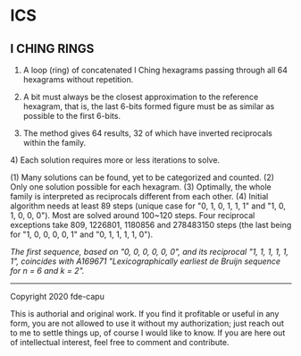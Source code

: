# ICS
## I CHING RINGS

1) A loop (ring) of concatenated I Ching hexagrams passing through all 64 hexagrams without repetition.

2) A bit must always be the closest approximation to the reference hexagram, that is, the last 6-bits formed figure must be as similar as possible to the first 6-bits.

3) The method gives 64 results, 32 of which have inverted reciprocals within the family.

4) Each solution requires more or less iterations to solve.

(1) Many solutions can be found, yet to be categorized and counted. (2) Only one solution possible for each hexagram. (3) Optimally, the whole family is interpreted as reciprocals different from each other. (4) Initial algorithm needs at least 89 steps (unique case for "0, 1, 0, 1, 1, 1" and "1, 0, 1, 0, 0, 0"). Most are solved around 100~120 steps. Four reciprocal exceptions take 809, 1226801, 1180856 and 278483150 steps (the last being for "1, 0, 0, 0, 0, 1" and "0, 1, 1, 1, 1, 0").


*The first sequence, based on "0, 0, 0, 0, 0, 0", and its reciprocal "1, 1, 1, 1, 1, 1", coincides with A169671 "Lexicographically earliest de Bruijn sequence for n = 6 and k = 2".*

---

Copyright 2020 fde-capu

This is authorial and original work. If you find it profitable or useful in any form, you are not allowed to use it without my authorization; just reach out to me to settle things up, of course I would like to know. If you are here out of intellectual interest, feel free to comment and contribute.
